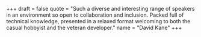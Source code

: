 +++
draft = false
quote = "Such a diverse and interesting range of speakers in an environment so open to collaboration and inclusion. Packed full of technical knowledge, presented in a relaxed format welcoming to both the casual hobbyist and the veteran developer."
name = "David Kane"
+++
